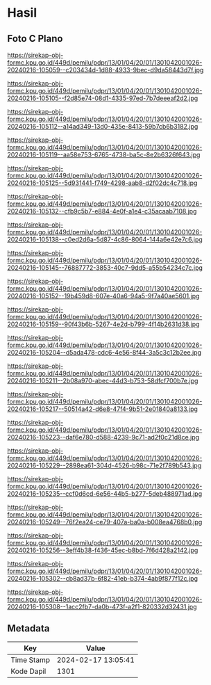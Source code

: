 # Hasil

## Foto C Plano

https://sirekap-obj-formc.kpu.go.id/449d/pemilu/pdpr/13/01/04/20/01/1301042001026-20240216-105059--c203434d-1d88-4933-9bec-d9da58443d7f.jpg

https://sirekap-obj-formc.kpu.go.id/449d/pemilu/pdpr/13/01/04/20/01/1301042001026-20240216-105105--f2d85e74-08d1-4335-97ed-7b7deeeaf2d2.jpg

https://sirekap-obj-formc.kpu.go.id/449d/pemilu/pdpr/13/01/04/20/01/1301042001026-20240216-105112--a14ad349-13d0-435e-8413-59b7cb6b3182.jpg

https://sirekap-obj-formc.kpu.go.id/449d/pemilu/pdpr/13/01/04/20/01/1301042001026-20240216-105119--aa58e753-6765-4738-ba5c-8e2b6326f643.jpg

https://sirekap-obj-formc.kpu.go.id/449d/pemilu/pdpr/13/01/04/20/01/1301042001026-20240216-105125--5d931441-f749-4298-aab8-d2f02dc4c718.jpg

https://sirekap-obj-formc.kpu.go.id/449d/pemilu/pdpr/13/01/04/20/01/1301042001026-20240216-105132--cfb9c5b7-e884-4e0f-a1e4-c35acaab7108.jpg

https://sirekap-obj-formc.kpu.go.id/449d/pemilu/pdpr/13/01/04/20/01/1301042001026-20240216-105138--c0ed2d6a-5d87-4c86-8064-144a6e42e7c6.jpg

https://sirekap-obj-formc.kpu.go.id/449d/pemilu/pdpr/13/01/04/20/01/1301042001026-20240216-105145--76887772-3853-40c7-9dd5-a55b54234c7c.jpg

https://sirekap-obj-formc.kpu.go.id/449d/pemilu/pdpr/13/01/04/20/01/1301042001026-20240216-105152--19b459d8-607e-40a6-94a5-9f7a40ae5601.jpg

https://sirekap-obj-formc.kpu.go.id/449d/pemilu/pdpr/13/01/04/20/01/1301042001026-20240216-105159--90f43b6b-5267-4e2d-b799-4f14b2631d38.jpg

https://sirekap-obj-formc.kpu.go.id/449d/pemilu/pdpr/13/01/04/20/01/1301042001026-20240216-105204--d5ada478-cdc6-4e56-8f44-3a5c3c12b2ee.jpg

https://sirekap-obj-formc.kpu.go.id/449d/pemilu/pdpr/13/01/04/20/01/1301042001026-20240216-105211--2b08a970-abec-44d3-b753-58dfcf700b7e.jpg

https://sirekap-obj-formc.kpu.go.id/449d/pemilu/pdpr/13/01/04/20/01/1301042001026-20240216-105217--50514a42-d6e8-47f4-9b51-2e01840a8133.jpg

https://sirekap-obj-formc.kpu.go.id/449d/pemilu/pdpr/13/01/04/20/01/1301042001026-20240216-105223--daf6e780-d588-4239-9c71-ad2f0c21d8ce.jpg

https://sirekap-obj-formc.kpu.go.id/449d/pemilu/pdpr/13/01/04/20/01/1301042001026-20240216-105229--2898ea61-304d-4526-b98c-71e2f789b543.jpg

https://sirekap-obj-formc.kpu.go.id/449d/pemilu/pdpr/13/01/04/20/01/1301042001026-20240216-105235--ccf0d6cd-6e56-44b5-b277-5deb488971ad.jpg

https://sirekap-obj-formc.kpu.go.id/449d/pemilu/pdpr/13/01/04/20/01/1301042001026-20240216-105249--76f2ea24-ce79-407a-ba0a-b008ea4768b0.jpg

https://sirekap-obj-formc.kpu.go.id/449d/pemilu/pdpr/13/01/04/20/01/1301042001026-20240216-105256--3eff4b38-f436-45ec-b8bd-7f6d428a2142.jpg

https://sirekap-obj-formc.kpu.go.id/449d/pemilu/pdpr/13/01/04/20/01/1301042001026-20240216-105302--cb8ad37b-6f82-41eb-b374-4ab9f877f12c.jpg

https://sirekap-obj-formc.kpu.go.id/449d/pemilu/pdpr/13/01/04/20/01/1301042001026-20240216-105308--1acc2fb7-da0b-473f-a2f1-820332d32431.jpg


## Metadata

| Key        | Value               |
| ---------- | ------------------- |
| Time Stamp | 2024-02-17 13:05:41 |
| Kode Dapil | 1301                |



